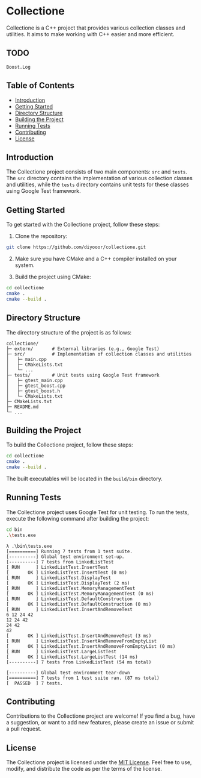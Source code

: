 # Collectione

Collectione is a C++ project that provides various collection classes and utilities. It aims to make working with C++ easier and more efficient.

## TODO
    Boost.Log

## Table of Contents

- [Introduction](#introduction)
- [Getting Started](#getting-started)
- [Directory Structure](#directory-structure)
- [Building the Project](#building-the-project)
- [Running Tests](#running-tests)
- [Contributing](#contributing)
- [License](#license)

## Introduction

The Collectione project consists of two main components: `src` and `tests`. The `src` directory contains the implementation of various collection classes and utilities, while the `tests` directory contains unit tests for these classes using Google Test framework.

## Getting Started

To get started with the Collectione project, follow these steps:

1. Clone the repository:

```bash
git clone https://github.com/diyooor/collectione.git
```

2. Make sure you have CMake and a C++ compiler installed on your system.

3. Build the project using CMake:

```bash
cd collectione
cmake .
cmake --build .
```

## Directory Structure

The directory structure of the project is as follows:

```
collectione/
├─ extern/       # External libraries (e.g., Google Test)
├─ src/          # Implementation of collection classes and utilities
│   ├─ main.cpp
│   ├─ CMakeLists.txt
│   └─ ...
├─ tests/        # Unit tests using Google Test framework
│   ├─ gtest_main.cpp
│   ├─ gtest_boost.cpp
│   ├─ gtest_boost.h
│   └─ CMakeLists.txt
├─ CMakeLists.txt
├─ README.md
└─ ...
```

## Building the Project

To build the Collectione project, follow these steps:

```bash
cd collectione
cmake .
cmake --build .
```

The built executables will be located in the `build/bin` directory.

## Running Tests

The Collectione project uses Google Test for unit testing. To run the tests, execute the following command after building the project:

```bash
cd bin
.\tests.exe
```

```sample tests output
λ .\bin\tests.exe
[==========] Running 7 tests from 1 test suite.
[----------] Global test environment set-up.
[----------] 7 tests from LinkedListTest
[ RUN      ] LinkedListTest.InsertTest
[       OK ] LinkedListTest.InsertTest (0 ms)
[ RUN      ] LinkedListTest.DisplayTest
[       OK ] LinkedListTest.DisplayTest (2 ms)
[ RUN      ] LinkedListTest.MemoryManagementTest
[       OK ] LinkedListTest.MemoryManagementTest (0 ms)
[ RUN      ] LinkedListTest.DefaultConstruction
[       OK ] LinkedListTest.DefaultConstruction (0 ms)
[ RUN      ] LinkedListTest.InsertAndRemoveTest
6 12 24 42
12 24 42
24 42
42
[       OK ] LinkedListTest.InsertAndRemoveTest (3 ms)
[ RUN      ] LinkedListTest.InsertAndRemoveFromEmptyList
[       OK ] LinkedListTest.InsertAndRemoveFromEmptyList (0 ms)
[ RUN      ] LinkedListTest.LargeListTest
[       OK ] LinkedListTest.LargeListTest (14 ms)
[----------] 7 tests from LinkedListTest (54 ms total)

[----------] Global test environment tear-down
[==========] 7 tests from 1 test suite ran. (87 ms total)
[  PASSED  ] 7 tests.
```

## Contributing

Contributions to the Collectione project are welcome! If you find a bug, have a suggestion, or want to add new features, please create an issue or submit a pull request.

## License

The Collectione project is licensed under the [MIT License](LICENSE). Feel free to use, modify, and distribute the code as per the terms of the license.